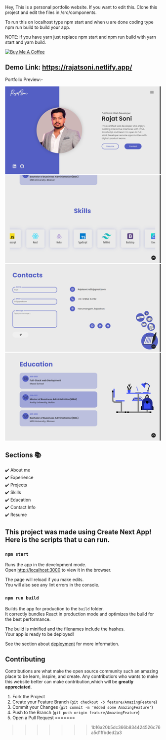 
Hey, This is a personal portfolio website. If you want to edit this. Clone this project and edit the files in /src/components.

To run this on localhost type npm start and when u are done coding type npm run build to build your app.

NOTE: if you have yarn just replace npm start and npm run build with yarn start and yarn build.

<a href="https://www.buymeacoffee.com/vivek9patel" target="_blank"><img src="https://cdn.buymeacoffee.com/buttons/v2/default-yellow.png" alt="Buy Me A Coffee" style="height: 40px !important;width: 140px !important;" ></a>

## Demo Link: https://rajatsoni.netlify.app/
Portfolio Preview:-

![](src/assets/screenshots/Screenshot%20(99).png)
![](src/assets/screenshots/Screenshot%20(100).png)
![](src/assets/screenshots/Screenshot%20(101).png)
![](src/assets/screenshots/Screenshot%20(102).png)
## Sections 📚
✔️ About me\
✔️ Experience\
✔️ Projects \
✔️ Skills \
✔️ Education\
✔️ Contact Info\
✔️ Resume

## This project was made using Create Next App! Here is the scripts that u can run.

### `npm start`

Runs the app in the development mode.\
Open [http://localhost:3000](http://localhost:3000) to view it in the browser.

The page will reload if you make edits.\
You will also see any lint errors in the console.

### `npm run build`

Builds the app for production to the `build` folder.\
It correctly bundles React in production mode and optimizes the build for the best performance.

The build is minified and the filenames include the hashes.\
Your app is ready to be deployed!

See the section about [deployment](https://facebook.github.io/create-react-app/docs/deployment) for more information.

## Contributing

Contributions are what make the open source community such an amazing place to be learn, inspire, and create. Any contributiors who wants to make this website better can make contribution,which will be **greatly appreciated**.

1. Fork the Project
2. Create your Feature Branch (`git checkout -b feature/AmazingFeature`)
3. Commit your Changes (`git commit -m 'Added some AmazingFeature'`)
4. Push to the Branch (`git push origin feature/AmazingFeature`)
5. Open a Pull Request
=======

>>>>>>> 1b16a20b5dc366b834424526c76a5d1ffbded2a3
